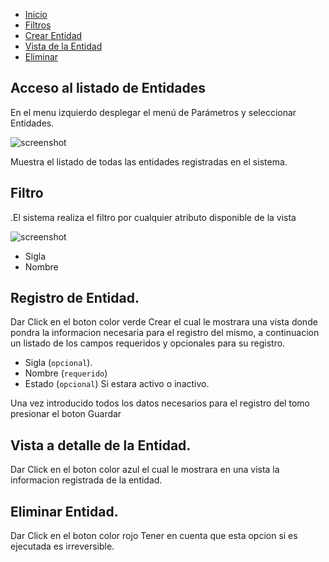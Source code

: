 - [Inicio](#access-to-list)
- [Filtros](#filters)
- [Crear Entidad](#create-entitie)
- [Vista de la Entidad](#view-entitie)
- [Eliminar](#delete-archive)


<a name="access-to-list"></a>
## Acceso al listado de Entidades
En el menu izquierdo desplegar el menú de Parámetros y seleccionar Entidades.

![screenshot](/{{route}}/1.0/indexentidades.png)

Muestra el listado de todas las entidades registradas en el sistema.

<a name="filters"></a>
## Filtro
.El sistema realiza el filtro por cualquier atributo disponible de la vista

![screenshot](/{{route}}/1.0/search.png)

+ Sigla
+ Nombre

<a name="create-archive"></a>
## Registro de Entidad.
Dar Click en el boton color verde <larecipe-badge type="success" icon="fa fa-plus" rounded>Crear</larecipe-badge> el cual le mostrara una vista donde pondra la informacion necesaria para el registro del mismo, a continuacion un listado de los campos requeridos y opcionales para su registro.

+ Sigla (`opcional`).
+ Nombre (`requerido`)
+ Estado (`opcional`) Si estara activo o inactivo.

Una vez introducido todos los datos necesarios para el registro del tomo presionar el boton <larecipe-badge type="info" rounded>Guardar</larecipe-badge>


<a name="view-archive"></a>
## Vista a detalle de la Entidad.
Dar Click en el boton color azul <larecipe-badge type="warning" icon="fa fa-eye" rounded></larecipe-badge> el cual le mostrara en una vista la informacion registrada de la entidad.

<a name="delete-archive"></a>
## Eliminar Entidad.
Dar Click en el boton color rojo <larecipe-badge type="danger" icon="fa fa-trash" rounded></larecipe-badge> 
Tener en cuenta que esta opcion si es ejecutada es irreversible.